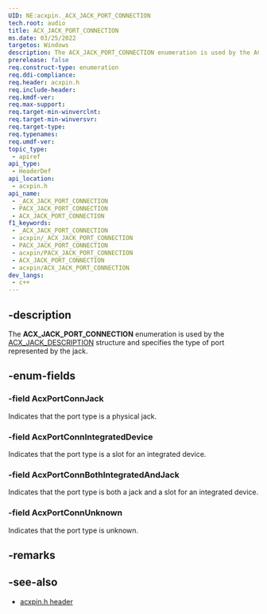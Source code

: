 ```yaml
---
UID: NE:acxpin._ACX_JACK_PORT_CONNECTION
tech.root: audio
title: ACX_JACK_PORT_CONNECTION
ms.date: 03/25/2022
targetos: Windows
description: The ACX_JACK_PORT_CONNECTION enumeration is used by the ACX_JACK_DESCRIPTION structure and specifies the type of port represented by the jack.
prerelease: false
req.construct-type: enumeration
req.ddi-compliance: 
req.header: acxpin.h
req.include-header: 
req.kmdf-ver: 
req.max-support: 
req.target-min-winverclnt: 
req.target-min-winversvr: 
req.target-type: 
req.typenames: 
req.umdf-ver: 
topic_type:
 - apiref
api_type:
 - HeaderDef
api_location:
 - acxpin.h
api_name:
 - _ACX_JACK_PORT_CONNECTION
 - PACX_JACK_PORT_CONNECTION
 - ACX_JACK_PORT_CONNECTION
f1_keywords:
 - _ACX_JACK_PORT_CONNECTION
 - acxpin/_ACX_JACK_PORT_CONNECTION
 - PACX_JACK_PORT_CONNECTION
 - acxpin/PACX_JACK_PORT_CONNECTION
 - ACX_JACK_PORT_CONNECTION
 - acxpin/ACX_JACK_PORT_CONNECTION
dev_langs:
 - c++
---
```


## -description

The **ACX_JACK_PORT_CONNECTION** enumeration is used by the [ACX_JACK_DESCRIPTION](ns-acxpin-acx_jack_description.md) structure and specifies the type of port represented by the jack.

## -enum-fields

### -field AcxPortConnJack

Indicates that the port type is a physical jack.

### -field AcxPortConnIntegratedDevice

Indicates that the port type is a slot for an integrated device.

### -field AcxPortConnBothIntegratedAndJack

Indicates that the port type is both a jack and a slot for an integrated device.

### -field AcxPortConnUnknown

Indicates that the port type is unknown.

## -remarks

## -see-also

- [acxpin.h header](index.md)


